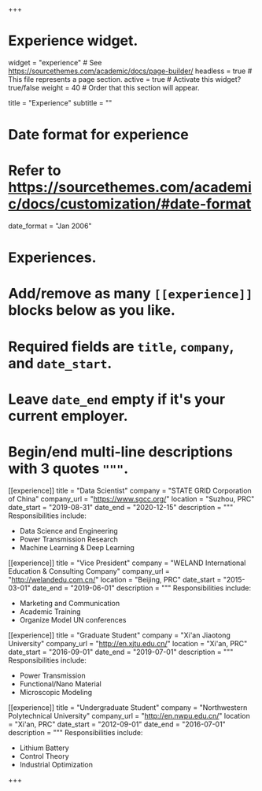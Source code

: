 +++
# Experience widget.
widget = "experience"  # See https://sourcethemes.com/academic/docs/page-builder/
headless = true  # This file represents a page section.
active = true  # Activate this widget? true/false
weight = 40  # Order that this section will appear.

title = "Experience"
subtitle = ""

# Date format for experience
#   Refer to https://sourcethemes.com/academic/docs/customization/#date-format
date_format = "Jan 2006"

# Experiences.
#   Add/remove as many `[[experience]]` blocks below as you like.
#   Required fields are `title`, `company`, and `date_start`.
#   Leave `date_end` empty if it's your current employer.
#   Begin/end multi-line descriptions with 3 quotes `"""`.
[[experience]]
  title = "Data Scientist"
  company = "STATE GRID Corporation of China"
  company_url = "https://www.sgcc.org/"
  location = "Suzhou, PRC"
  date_start = "2019-08-31"
  date_end = "2020-12-15"
  description = """
  Responsibilities include:

  * Data Science and Engineering
  * Power Transmission Research
  * Machine Learning & Deep Learning

[[experience]]
  title = "Vice President"
  company = "WELAND International Education & Consulting Company"
  company_url = "http://welandedu.com.cn/"
  location = "Beijing, PRC"
  date_start = "2015-03-01"
  date_end = "2019-06-01"
  description = """
  Responsibilities include:

  * Marketing and Communication
  * Academic Training
  * Organize Model UN conferences

[[experience]]
  title = "Graduate Student"
  company = "Xi'an Jiaotong University"
  company_url = "http://en.xjtu.edu.cn/"
  location = "Xi'an, PRC"
  date_start = "2016-09-01"
  date_end = "2019-07-01"
  description = """
  Responsibilities include:

  * Power Transmission
  * Functional/Nano Material
  * Microscopic Modeling

[[experience]]
  title = "Undergraduate Student"
  company = "Northwestern Polytechnical University"
  company_url = "http://en.nwpu.edu.cn/"
  location = "Xi'an, PRC"
  date_start = "2012-09-01"
  date_end = "2016-07-01"
  description = """
  Responsibilities include:

  * Lithium Battery
  * Control Theory
  * Industrial Optimization

+++
